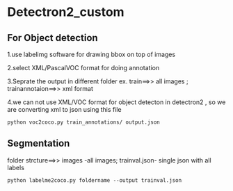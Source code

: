 # Detectron2_custom



## For Object detection
1.use labelimg software for drawing bbox on top of images

2.select XML/PascalVOC format for doing annotation

3.Seprate the output in different folder ex. train==>> all images ; trainannotaion==>> xml format

4.we can not use XML/VOC format for object detecton in detectron2 , so we are converting xml to json using this file



```# xml_to_json
python voc2coco.py train_annotations/ output.json
```

## Segmentation

folder strcture==>>
images -all images;
trainval.json- single json with all labels


```# convert many  json file into single json file
python labelme2coco.py foldername --output trainval.json
```


